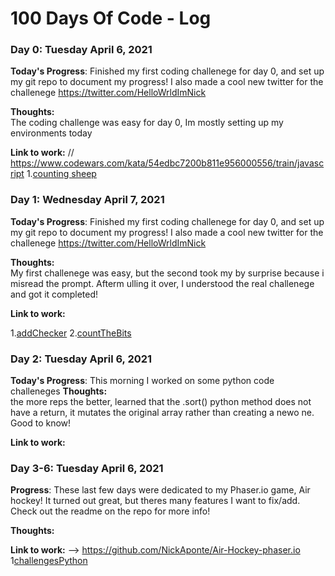# 100 Days Of Code - Log

### Day 0: Tuesday April 6, 2021 


**Today's Progress**: Finished my first coding challenege for day 0, and set up my git repo to document my progress! I also made a cool new twitter for the challenege https://twitter.com/HelloWrldImNick

**Thoughts:**  
The coding challenge was easy for day 0, Im mostly setting up my environments today

**Link to work:** 
// https://www.codewars.com/kata/54edbc7200b811e956000556/train/javascript
1.[counting sheep](countingsheep.js)


### Day 1: Wednesday April 7, 2021 

**Today's Progress**: Finished my first coding challenege for day 0, and set up my git repo to document my progress! I also made a cool new twitter for the challenege https://twitter.com/HelloWrldImNick

**Thoughts:**  
My first challenege was easy, but the second took my by surprise because i misread the prompt. Afterm ulling it over, I understood the real challenege and got it completed!

**Link to work:** 

1.[addChecker](day_1/addChecker.js)
2.[countTheBits](day_1/countTheBits.js)


### Day 2: Tuesday April 6, 2021 


**Today's Progress**:
This morning I worked on some python code challeneges
**Thoughts:**  
the more reps the better, learned that the .sort() python method does not have a return, it mutates the original array rather than creating a newo ne. Good to know!

**Link to work:**
### Day 3-6: Tuesday April 6, 2021 


**Progress**: These last few days were dedicated to my Phaser.io game, Air hockey! It turned out great, but theres many features I want to fix/add. Check out the readme on the repo for more info! 

**Thoughts:**  

**Link to work:**  --> https://github.com/NickAponte/Air-Hockey-phaser.io
1[challengesPython](day_2/challenges.py)
<!-- ### TEMPLATE
### Day 0: Tuesday April 6, 2021 


**Today's Progress**:

**Thoughts:**  

**Link to work:**  -->
